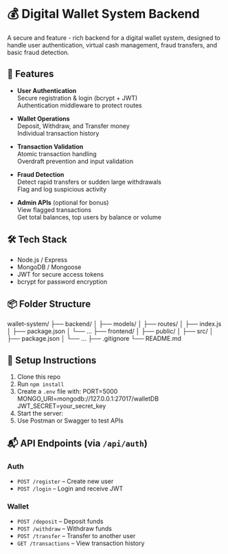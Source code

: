 # 💰 Digital Wallet System Backend
A secure and feature - rich backend for a digital wallet system, designed to handle user authentication, virtual cash management, fraud transfers, and basic fraud detection.

## 🚀 Features

- **User Authentication**  
  Secure registration & login (bcrypt + JWT)  
  Authentication middleware to protect routes

- **Wallet Operations**  
  Deposit, Withdraw, and Transfer money  
  Individual transaction history

- **Transaction Validation**  
  Atomic transaction handling  
  Overdraft prevention and input validation
  
- **Fraud Detection**  
  Detect rapid transfers or sudden large withdrawals  
  Flag and log suspicious activity

- **Admin APIs** (optional for bonus)  
  View flagged transactions  
  Get total balances, top users by balance or volume

## 🛠️ Tech Stack

- Node.js / Express  
- MongoDB / Mongoose  
- JWT for secure access tokens  
- bcrypt for password encryption

## 📦 Folder Structure 

wallet-system/
├── backend/
│   ├── models/
│   ├── routes/
│   ├── index.js
│   ├── package.json
│   └── ...
├── frontend/
│   ├── public/
│   ├── src/
│   ├── package.json
│   └── ...
├── .gitignore
└── README.md



## 🔧 Setup Instructions

1. Clone this repo  
2. Run `npm install`  
3. Create a `.env` file with:
      PORT=5000
      MONGO_URI=mongodb://127.0.0.1:27017/walletDB
      JWT_SECRET=your_secret_key
4. Start the server:  
5. Use Postman or Swagger to test APIs

## 📬 API Endpoints (via `/api/auth`)

### Auth  
- `POST /register` – Create new user  
- `POST /login` – Login and receive JWT  

### Wallet  
- `POST /deposit` – Deposit funds  
- `POST /withdraw` – Withdraw funds  
- `POST /transfer` – Transfer to another user  
- `GET /transactions` – View transaction history  






